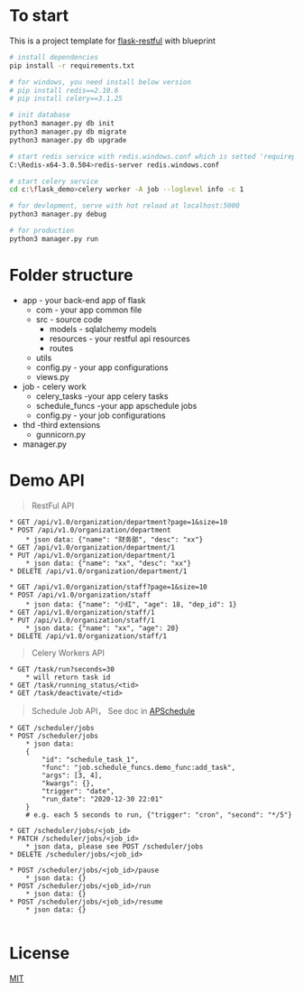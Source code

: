 
# To start

This is a project template for [flask-restful](https://github.com/flask-restful/flask-restful) with blueprint

```bash
# install dependencies
pip install -r requirements.txt

# for windows, you need install below version 
# pip install redis==2.10.6
# pip install celery==3.1.25 

# init database
python3 manager.py db init
python3 manager.py db migrate
python3 manager.py db upgrade

# start redis service with redis.windows.conf which is setted 'requirepass 123456'
C:\Redis-x64-3.0.504>redis-server redis.windows.conf

# start celery service
cd c:\flask_demo>celery worker -A job --loglevel info -c 1

# for devlopment, serve with hot reload at localhost:5000
python3 manager.py debug

# for production
python3 manager.py run

```

# Folder structure
* app - your back-end app of flask
    * com - your app common file 
    * src - source code
        * models - sqlalchemy models
        * resources - your restful api resources
        * routes
    * utils
    * config.py - your app configurations
    * views.py
* job - celery work
    * celery_tasks -your app celery tasks
    * schedule_funcs -your app apschedule jobs
    * config.py - your job configurations
* thd -third extensions
    * gunnicorn.py
* manager.py

# Demo API
> RestFul API
```
* GET /api/v1.0/organization/department?page=1&size=10
* POST /api/v1.0/organization/department
    * json data: {"name": "财务部", "desc": "xx"}
* GET /api/v1.0/organization/department/1
* PUT /api/v1.0/organization/department/1 
    * json data: {"name": "xx", "desc": "xx"}
* DELETE /api/v1.0/organization/department/1  

* GET /api/v1.0/organization/staff?page=1&size=10
* POST /api/v1.0/organization/staff
    * json data: {"name": "小红", "age": 18, "dep_id": 1}
* GET /api/v1.0/organization/staff/1
* PUT /api/v1.0/organization/staff/1 
    * json data: {"name": "xx", "age": 20}
* DELETE /api/v1.0/organization/staff/1  
```

> Celery Workers API
```
* GET /task/run?seconds=30
    * will return task id
* GET /task/running_status/<tid>
* GET /task/deactivate/<tid>
```

> Schedule Job API， See doc in [APSchedule](https://apscheduler.readthedocs.io/en/latest/userguide.html#basic-concepts)
```
* GET /scheduler/jobs
* POST /scheduler/jobs
    * json data: 
    {
        "id": "schedule_task_1", 
        "func": "job.schedule_funcs.demo_func:add_task", 
        "args": [3, 4], 
        "kwargs": {},
        "trigger": "date",
        "run_date": "2020-12-30 22:01"
    }
    # e.g. each 5 seconds to run, {"trigger": "cron", "second": "*/5"}

* GET /scheduler/jobs/<job_id>
* PATCH /scheduler/jobs/<job_id>
    * json data, please see POST /scheduler/jobs
* DELETE /scheduler/jobs/<job_id>
    
* POST /scheduler/jobs/<job_id>/pause
    * json data: {}
* POST /scheduler/jobs/<job_id>/run
    * json data: {}
* POST /scheduler/jobs/<job_id>/resume
    * json data: {}
 
```
 



# License
[MIT](http://opensource.org/licenses/MIT)
